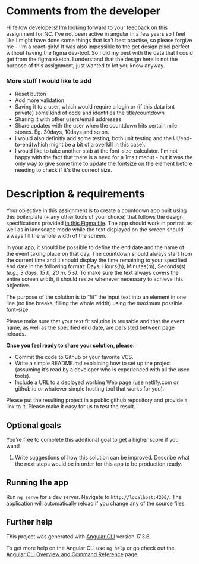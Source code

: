 # Comments from the developer

Hi fellow developers! I'm looking forward to your feedback on this assignment for NC. I've not been
active in angular in a few years so I feel like I might have done some things that isn't best
practise, so please forgive me - I'm a react-girly! It was also impossible to the get design pixel
perfect without having the figma dev-tool. So I did my best with the data that I could get from the
figma sketch. I understand that the design here is not the purpose of this assignment, just wanted
to let you know anyway.

### More stuff I would like to add

- Reset button
- Add more validation
- Saving it to a user, which would require a login or (if this data isnt private) some kind of code
  and identifies the title/countdown
- Sharing it with other users/email addresses
- Share updates with the user when the countdown hits certain mile stones. Eg. 30days, 10days and so
  on.
- I would also definitly add some testing, both unit testing and the UI/end-to-end(which might be a
  bit of a overkill in this case).
- I would like to take another stab at the font-size-calculator. I'm not happy with the fact that
  there is a need for a 1ms timeout - but it was the only way to give some time to update the
  fontsize on the element before needing to check if it's the correct size.

# Description & requirements

Your objective in this assignment is to create a countdown app built using this boilerplate (+ any
other tools of your choice) that follows the design specifications provided
[in this Figma file](https://www.figma.com/file/UPEugUz5jM9IzIkWft2Y9m/NC-challenge). The app should
work in portrait as well as in landscape mode while the text displayed on the screen should always
fill the whole width of the screen.

In your app, it should be possible to define the end date and the name of the event taking place on
that day. The countdown should always start from the current time and it should display the time
remaining to your specified end date in the following format: Days, Hours(h), Minutes(m), Seconds(s)
_(e.g., 3 days, 15 h, 20 m, 5 s)_. To make sure the text always covers the entire screen width, it
should resize whenever necessary to achieve this objective.

The purpose of the solution is to “fit” the input text into an element in one line (no line breaks,
filling the whole width) using the maximum possible font-size.

Please make sure that your text fit solution is reusable and that the event name, as well as the
specified end date, are persisted between page reloads.

**Once you feel ready to share your solution, please:**

- Commit the code to Github or your favorite VCS.
- Write a simple README.md explaining how to set up the project (assuming it’s read by a developer
  who is experienced with all the used tools).
- Include a URL to a deployed working Web page (use netlify.com or github.io or whatever simple
  hosting tool that works for you).

Please put the resulting project in a public github repository and provide a link to it. Please make
it easy for us to test the result.

## Optional goals

You’re free to complete this additional goal to get a higher score if you want!

1. Write suggestions of how this solution can be improved. Describe what the next steps would be in
   order for this app to be production ready.

## Running the app

Run `ng serve` for a dev server. Navigate to `http://localhost:4200/`. The application will
automatically reload if you change any of the source files.

## Further help

This project was generated with [Angular CLI](https://github.com/angular/angular-cli) version
17.3.6.

To get more help on the Angular CLI use `ng help` or go check out the
[Angular CLI Overview and Command Reference](https://angular.io/cli) page.
